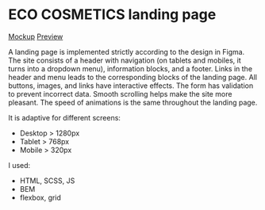 # ECO COSMETICS landing page

[Mockup](https://www.figma.com/file/Fz588JKGuPS2Bk21De4KE5/Brand-of-eco-cosmetics-_FE-students)
[Preview](https://MishaLehotskyi.github.io/Eco-Cosmetics/)

A landing page is implemented strictly according to the design in Figma. The site consists of a header with navigation (on tablets and mobiles, it turns into a dropdown menu), information blocks, and a footer. Links in the header and menu leads to the corresponding blocks of the landing page. All buttons, images, and links have interactive effects. The form has validation to prevent incorrect data. Smooth scrolling helps make the site more pleasant. The speed of animations is the same throughout the landing page.

It is adaptive for different screens:
* Desktop > 1280px
* Tablet > 768px
* Mobile > 320px

I used:
* HTML, SCSS, JS
* BEM
* flexbox, grid

